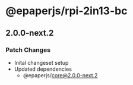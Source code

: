 # @epaperjs/rpi-2in13-bc

## 2.0.0-next.2
### Patch Changes

- Inital changeset setup
- Updated dependencies
  - @epaperjs/core@2.0.0-next.2
